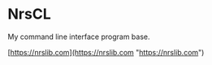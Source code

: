 # NrsCL
My command line interface program base.

[https://nrslib.com](https://nrslib.com "https://nrslib.com")